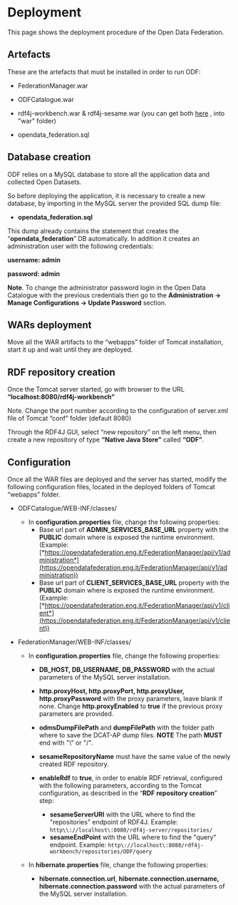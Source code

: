 # Deployment

This page shows the deployment procedure of the Open Data Federation.

## Artefacts

These are the artefacts that must be installed in order to run ODF:

-   FederationManager.war

-   ODFCatalogue.war

-   rdf4j-workbench.war & rdf4j-sesame.war  (you can get both [here](http://www.eclipse.org/downloads/download.php?file=/rdf4j/eclipse-rdf4j-2.2.1-sdk.zip) , into "war" folder)

-   opendata\_federation.sql

## Database creation

ODF relies on a MySQL database to store all the application data and
collected Open Datasets.

So before deploying the application, it is necessary to create a new
database, by importing in the MySQL server the provided SQL dump file:

-   **opendata\_federation.sql**

This dump already contains the statement that creates the
“**opendata\_federation**” DB automatically. In addition it creates an
administration user with the following credentials:

**username: admin**

**password: admin**

**Note**. To change the administrator password login in the Open Data Catalogue with the previous credentials then go to the **Administration -> Manage Configurations -> Update Password** section.

## WARs deployment

Move all the WAR artifacts to the “webapps” folder of Tomcat
installation, start it up and wait until they are deployed.

## RDF repository creation

Once the Tomcat server started, go with browser to the URL
**“localhost:8080/rdf4j-workbench”**

Note. Change the port number according to the configuration of
server.xml file of Tomcat “conf” folder (default 8080)

Through the RDF4J GUI, select “new repository” on the left menu, then
create a new repository of type **“Native Java Store”** called **“ODF”**.

## Configuration

Once all the WAR files are deployed and the server has started, modify
the following configuration files, located in the deployed folders of
Tomcat “webapps” folder.

-   ODFCatalogue/WEB-INF/classes/

    -   In **configuration.properties** file, change the following properties:
		- Base url part of **ADMIN\_SERVICES\_BASE\_URL** property with the **PUBLIC** domain where
			is exposed the runtime environment. (Example:
			[*https://opendatafederation.eng.it/FederationManager/api/v1/administration*](https://opendatafederation.eng.it/FederationManager/api/v1/administration))
		- Base url part of **CLIENT\_SERVICES\_BASE\_URL** property with the **PUBLIC** domain where
			is exposed the runtime environment. (Example:
			[*https://opendatafederation.eng.it/FederationManager/api/v1/client*](https://opendatafederation.eng.it/FederationManager/api/v1/client))
-   FederationManager/WEB-INF/classes/

    -   In **configuration.properties** file, change the following
        properties:

        -   **DB\_HOST, DB\_USERNAME, DB\_PASSWORD** with the actual
            parameters of the MySQL server installation.

        -   **http.proxyHost, http.proxyPort,
            http.proxyUser, http.proxyPassword** with the proxy
            parameters, leave blank if none. Change **http.proxyEnabled** to **true**              if the previous proxy parameters are provided.

        -   **odmsDumpFilePath** and **dumpFilePath** with the folder path where to                 save the DCAT-AP dump files. **NOTE** The path **MUST** end with "\\" or              "/". 
        -   **sesameRepositoryName** must have the same value of the
            newly created RDF repository.
        -   **enableRdf** to **true**, in order to enable RDF retrieval, configured with the following parameters, according to the Tomcat configuration, as described in the “**RDF repository creation**” step:
             -   **sesameServerURI** with the URL where to find the "repositories" endpoint of RDF4J.  Example: 
             `http\\://localhost\:8080/rdf4j-server/repositories/`
             -  **sesameEndPoint** with the URL where to find the "query" endpoint.                Example:
             `http\://localhost\:8080/rdf4j-workbench/repositories/ODF/query`
   
    -   In **hibernate.properties** file, change the following
        properties:
        
        -   **hibernate.connection.url**, **hibernate.connection.username,
            hibernate.connection.password** with the actual parameters
            of the MySQL server installation.